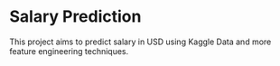 # Salary Prediction

This project aims to predict salary in USD using Kaggle Data and more feature engineering techniques.
